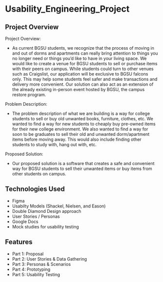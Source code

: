 # Usability_Engineering_Project
## Project Overview
Project Overview:
- As current BGSU students, we recognize that the process of
moving in and out of dorms and apartments can really bring
attention to things you no longer need or things you’d like to
have in your living space. We would like to create a venue
for BGSU students to sell or purchase items with their peers
on campus. While students could turn to other venues such
as Craigslist, our application will be exclusive to BGSU
falcons only. This may help some students feel safer and
make transactions and delivery more convenient. Our
solution can also act as an extension of the already existing
in-person event hosted by BGSU, the campus restore
program.

Problem Description:
- The problem description of what we are building is a way for
college students to sell or buy old unwanted books, furniture,
clothes, etc. We wanted to find a way for new students to
cheaply buy pre-owned items for their new college
environment. We also wanted to find a way for soon to be
graduates to sell their old and unwanted dorm/apartment
items before moving away. This would also include finding
other students to study with, hang out with, etc.

Proposed Solution:
- Our proposed solution is a software that creates a safe and
convenient way for BGSU students to sell their unwanted
items or buy items from other students on campus.

## Technologies Used
- Figma
- Usabilty Models (Shackel, Nielsen, and Eason) 
- Double Diamond Design approach
- User Stories / Personas
- Google Docs
- Mock studies for usability testing

## Features
- Part 1: Proposal
- Part 2: User Stories & Data Gathering
- Part 3: Personas & Scenarios
- Part 4: Prototyping
- Part 5: Usability Testing

